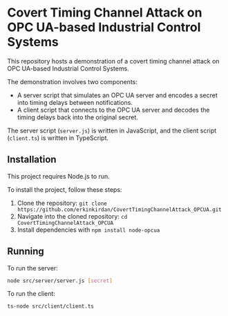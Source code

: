 # Covert Timing Channel Attack on OPC UA-based Industrial Control Systems

This repository hosts a demonstration of a covert timing channel attack on OPC UA-based Industrial Control Systems.

The demonstration involves two components:

- A server script that simulates an OPC UA server and encodes a secret into timing delays between notifications.
- A client script that connects to the OPC UA server and decodes the timing delays back into the original secret.

The server script (`server.js`) is written in JavaScript, and the client script (`client.ts`) is written in TypeScript.

## Installation

This project requires Node.js to run.

To install the project, follow these steps:

1. Clone the repository: `git clone https://github.com/erkinkirdan/CovertTimingChannelAttack_OPCUA.git`
2. Navigate into the cloned repository: `cd CovertTimingChannelAttack_OPCUA`
3. Install dependencies with `npm install node-opcua`

## Running

To run the server:

```bash
node src/server/server.js [secret]
```

To run the client:

```bash
ts-node src/client/client.ts
```
